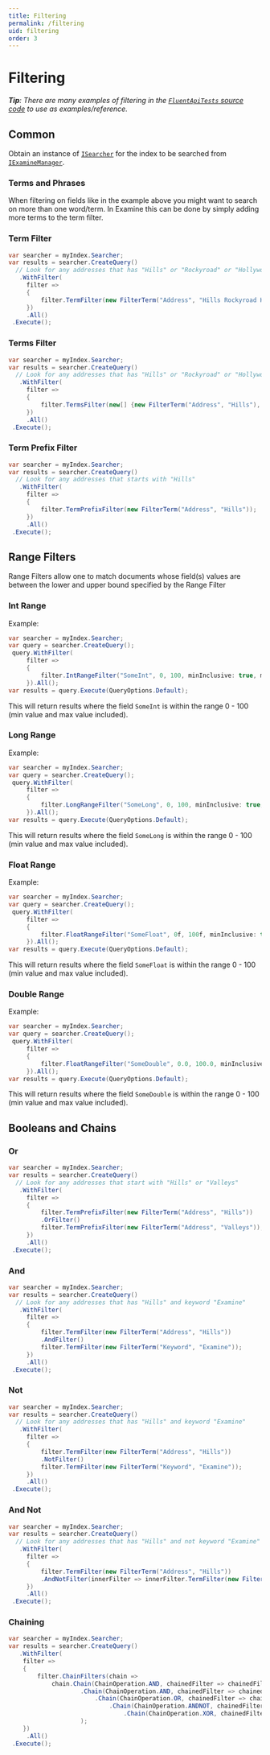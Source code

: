 ```yaml
---
title: Filtering
permalink: /filtering
uid: filtering
order: 3
---
```

Filtering
===

_**Tip**: There are many examples of filtering in the [`FluentApiTests` source code](https://github.com/Shazwazza/Examine/blob/release/3.0/src/Examine.Test/Examine.Lucene/Search/FluentApiTests.cs) to use as examples/reference._

## Common

Obtain an instance of [`ISearcher`](xref:Examine.ISearcher) for the index to be searched from [`IExamineManager`](xref:Examine.IExamineManager).

### Terms and Phrases

When filtering on fields like in the example above you might want to search on more than one word/term. In Examine this can be done by simply adding more terms to the term filter.

### Term Filter

```csharp
var searcher = myIndex.Searcher;
var results = searcher.CreateQuery()
  // Look for any addresses that has "Hills" or "Rockyroad" or "Hollywood"
   .WithFilter(
     filter =>
     {
         filter.TermFilter(new FilterTerm("Address", "Hills Rockyroad Hollywood"));
     })
     .All()
 .Execute();
```

### Terms Filter

```csharp
var searcher = myIndex.Searcher;
var results = searcher.CreateQuery()
  // Look for any addresses that has "Hills" or "Rockyroad" or "Hollywood"
   .WithFilter(
     filter =>
     {
         filter.TermsFilter(new[] {new FilterTerm("Address", "Hills"), new FilterTerm("Address", "Rockyroad"), new FilterTerm("Address", "Hollywood") });
     })
     .All()
 .Execute();
```

### Term Prefix Filter

```csharp
var searcher = myIndex.Searcher;
var results = searcher.CreateQuery()
  // Look for any addresses that starts with "Hills"
   .WithFilter(
     filter =>
     {
         filter.TermPrefixFilter(new FilterTerm("Address", "Hills"));
     })
     .All()
 .Execute();
```

## Range Filters

Range Filters allow one to match documents whose field(s) values are between the lower and upper bound specified by the Range Filter

### Int Range

Example:

```csharp
var searcher = myIndex.Searcher;
var query = searcher.CreateQuery();
 query.WithFilter(
     filter =>
     {
         filter.IntRangeFilter("SomeInt", 0, 100, minInclusive: true, maxInclusive: true);
     }).All();
var results = query.Execute(QueryOptions.Default);
```

This will return results where the field `SomeInt` is within the range 0 - 100 (min value and max value included).

### Long Range

Example:

```csharp
var searcher = myIndex.Searcher;
var query = searcher.CreateQuery();
 query.WithFilter(
     filter =>
     {
         filter.LongRangeFilter("SomeLong", 0, 100, minInclusive: true, maxInclusive: true);
     }).All();
var results = query.Execute(QueryOptions.Default);
```

This will return results where the field `SomeLong` is within the range 0 - 100 (min value and max value included).

### Float Range

Example:

```csharp
var searcher = myIndex.Searcher;
var query = searcher.CreateQuery();
 query.WithFilter(
     filter =>
     {
         filter.FloatRangeFilter("SomeFloat", 0f, 100f, minInclusive: true, maxInclusive: true);
     }).All();
var results = query.Execute(QueryOptions.Default);
```

This will return results where the field `SomeFloat` is within the range 0 - 100 (min value and max value included).

### Double Range

Example:

```csharp
var searcher = myIndex.Searcher;
var query = searcher.CreateQuery();
 query.WithFilter(
     filter =>
     {
         filter.FloatRangeFilter("SomeDouble", 0.0, 100.0, minInclusive: true, maxInclusive: true);
     }).All();
var results = query.Execute(QueryOptions.Default);
```

This will return results where the field `SomeDouble` is within the range 0 - 100 (min value and max value included).

## Booleans and Chains

### Or

```csharp
var searcher = myIndex.Searcher;
var results = searcher.CreateQuery()
  // Look for any addresses that start with "Hills" or "Valleys"
   .WithFilter(
     filter =>
     {
         filter.TermPrefixFilter(new FilterTerm("Address", "Hills"))
         .OrFilter()
         filter.TermPrefixFilter(new FilterTerm("Address", "Valleys"));
     })
     .All()
 .Execute();
```

### And

```csharp
var searcher = myIndex.Searcher;
var results = searcher.CreateQuery()
  // Look for any addresses that has "Hills" and keyword "Examine"
   .WithFilter(
     filter =>
     {
         filter.TermFilter(new FilterTerm("Address", "Hills"))
         .AndFilter()
         filter.TermFilter(new FilterTerm("Keyword", "Examine"));
     })
     .All()
 .Execute();
```

### Not

```csharp
var searcher = myIndex.Searcher;
var results = searcher.CreateQuery()
  // Look for any addresses that has "Hills" and keyword "Examine"
   .WithFilter(
     filter =>
     {
         filter.TermFilter(new FilterTerm("Address", "Hills"))
         .NotFilter()
         filter.TermFilter(new FilterTerm("Keyword", "Examine"));
     })
     .All()
 .Execute();
```

### And Not

```csharp
var searcher = myIndex.Searcher;
var results = searcher.CreateQuery()
  // Look for any addresses that has "Hills" and not keyword "Examine"
   .WithFilter(
     filter =>
     {
         filter.TermFilter(new FilterTerm("Address", "Hills"))
         .AndNotFilter(innerFilter => innerFilter.TermFilter(new FilterTerm("Keyword", "Examine")));
     })
     .All()
 .Execute();
```

### Chaining

```csharp
var searcher = myIndex.Searcher;
var results = searcher.CreateQuery()
   .WithFilter(
    filter =>
    {
        filter.ChainFilters(chain =>
            chain.Chain(ChainOperation.AND, chainedFilter => chainedFilter.NestedFieldValueExists("nodeTypeAlias")) //AND
                    .Chain(ChainOperation.AND, chainedFilter => chainedFilter.NestedTermPrefix(new FilterTerm("nodeTypeAlias", "CWS_H")))
                        .Chain(ChainOperation.OR, chainedFilter => chainedFilter.NestedTermFilter(new FilterTerm("nodeName", "my name")))
                            .Chain(ChainOperation.ANDNOT, chainedFilter => chainedFilter.NestedTermFilter(new FilterTerm("nodeName", "someone elses name")))
                                .Chain(ChainOperation.XOR, chainedFilter => chainedFilter.NestedTermPrefix(new FilterTerm("nodeName", "my")))
                    );
    })
     .All()
 .Execute();
```
